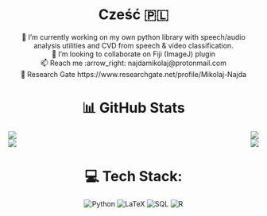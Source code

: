 <div align="center">
  <h1> Cześć 🇵🇱
</h1>
  🔭 I’m currently working on my own python library with speech/audio analysis utilities and CVD from speech & video classification.<br>👯 I’m looking to collaborate on Fiji (ImageJ) plugin<br>📫 Reach me :arrow_right: najdamikolaj@protonmail.com<br>📄 Research Gate https://www.researchgate.net/profile/Mikolaj-Najda
  
 # 📊 GitHub Stats
  
 <div style="display:flex; justify-content:space-between;">
    <a href="https://github.com/najdamikolaj00/github-readme-streak-stats#gh-dark-mode-only">
        <img align="center" src="https://github-readme-streak-stats.herokuapp.com?user=najdamikolaj00&theme=dark&hide_border=true&background=00000000&stroke=transparent#gh-dark-mode-only"/>
    </a>
    <a href="https://github.com/najdamikolaj00/github-readme-stats#gh-dark-mode-only">
        <img align="center" src="https://github-readme-stats-sigma-five.vercel.app/api/top-langs/?username=najdamikolaj00&hide_border=true&include_all_commits=true&count_private=true&layout=compact&bg_color=00000000&stroke=transparent#gh-dark-mode-only"/>
    </a>
</div>

  <div style="display:flex; justify-content:space-between;">
    <a href="https://github.com/najdamikolaj00/github-readme-streak-stats#gh-light-mode-only">
        <img align="center" src="https://github-readme-streak-stats.herokuapp.com?user=najdamikolaj00&hide_border=true&background=00000000#gh-light-mode-only"/>
    </a>
    <a href="https://github.com/najdamikolaj00/github-readme-stats#gh-light-mode-only">
        <img align="center" src="https://github-readme-stats-sigma-five.vercel.app/api/top-langs/?username=najdamikolaj00&hide_border=true&include_all_commits=true&count_private=true&layout=compact&bg_color=00000000&stroke=transparent#gh-light-mode-only"/>
    </a>
</div>


   
# 💻 Tech Stack:
![Python](https://img.shields.io/badge/python-3670A0?style=for-the-badge&logo=python&logoColor=ffdd54)
![LaTeX](https://img.shields.io/badge/latex-%23008080.svg?style=for-the-badge&logo=latex&logoColor=white)
![SQL](https://img.shields.io/badge/SQL-%23FCC624.svg?style=for-the-badge&logo=oracle&logoColor=white)
![R](https://img.shields.io/badge/r-%23276DC3.svg?style=for-the-badge&logo=r&logoColor=white) 
</div>



<!-- Proudly created with GPRM ( https://gprm.itsvg.in ) -->
